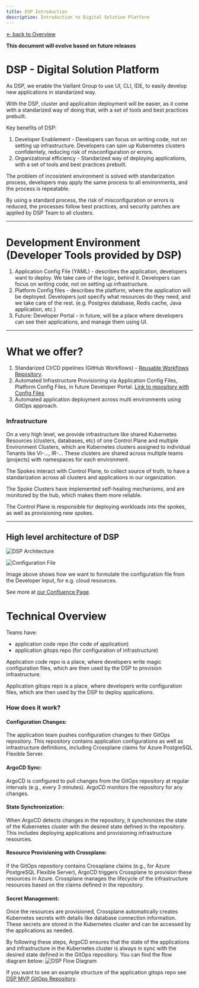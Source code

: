 ```yaml
---
title: DSP Introduction
description: Introduction to Digital Solution Platform
---
```


[&larr; back to Overview](/dsp)

**This document will evolve based on future releases**

# DSP - Digital Solution Platform

As DSP, we enable the Vaillant Group to use UI, CLI, IDE,
to easily develop new applications in standarized way.

With the DSP, cluster and application deployment will be easier,
as it come with a standarized way of doing that,
with a set of tools and best practices prebuilt.

Key benefits of DSP:
1. Developer Enablement - Developers can focus on writing code, not on setting up infrastructure. Developers can spin up Kubernetes clusters confidentely, reducing risk of misconfiguration or errors.
2. Organizational efficiency - Standarized way of deploying applications, with a set of tools and best practices prebuilt.

The problem of incosistent environment is solved with standarization process,
developers may apply the same process to all environments,
and the process is repeatable.

By using a standard process,
the risk of misconfiguration or errors is reduced,
the processes follow best practices,
and security patches are applied by DSP Team to all clusters.

---

# Development Environment (Developer Tools provided by DSP)
1. Application Config File (YAML) - describes the application, developers want to deploy. We take care of the logic, behind it. Developers can focus on writing code, not on setting up infrastructure.
2. Platform Config files - describes the platform, where the application will be deployed. Developers just specify what resources do they need, and we take care of the rest. (e.g. Postgres database, Redis cache, Java application, etc.)
3. Future: Developer Portal - in future, will be a place where developers can see their applications, and manage them using UI.

---

# What we offer?
1. Standarized CI/CD pipelines (GitHub Workflows) - [Reusable Workflows Repository](https://github.com/Digital-Solutions-Foundation/reusable-workflows).
2. Automated Infrastructure Provisioning via Application Config Files, Platform Config Files, in future Developer Portal. [Link to repository with Config Files](https://github.com/Digital-Solution-Platform/gitops-digital-solution-platform)
3. Automated application deployment across multi environments using GitOps approach.

### Infrastructure

On a very high level,
we provide infrastructure like shared Kubernetes Resources (clusters, databases, etc) of one Control Plane and multiple Environment Clusters,
which are Kubernetes clusters assigned to individual Tenants like VI-..., IR-...
These clusters are shared across multiple teams (projects) with namespaces for each environment.

The Spokes interact with Control Plane,
to collect source of truth,
to have a standarization across all clusters and applications in our organization.

The Spoke Clusters have implemented self-healing mechanisms,
and are monitored by the hub,
which makes them more reliable.

The Control Plane is responsible for deploying workloads into the spokes,
as well as provisioning new spokes.

---

## High level architecture of DSP

![DSP Architecture](./images/dsp-architecture.png)

![Configuration File](./images/configuration-file.png)

Image above shows how we want to formulate the configuration file from the Developer input, for e.g. cloud resources.

See more at [our Confluence Page](https://groupspace.vaillant-group.com/display/VIXP/Digital+Solution+Platform+Architecture).

# Technical Overview

Teams have:
- application code repo (for code of application)
- application gitops repo (for configuration of infrastructure)

Application code repo is a place,
where developers write magic configuration files,
which are then used by the DSP to provision infrastructure.

Application gitops repo is a place,
where developers write configuration files,
which are then used by the DSP to deploy applications.

### How does it work?

#### Configuration Changes:
The application team pushes configuration changes to their GitOps repository. 
This repository contains application configurations as well as infrastructure definitions, 
including Crossplane claims for Azure PostgreSQL Flexible Server.

#### ArgoCD Sync:
ArgoCD is configured to pull changes from the GitOps repository at regular intervals (e.g., every 3 minutes).
ArgoCD monitors the repository for any changes.

#### State Synchronization:
When ArgoCD detects changes in the repository, it synchronizes the state of the Kubernetes cluster with the desired state defined in the repository.
This includes deploying applications and provisioning infrastructure resources.

#### Resource Provisioning with Crossplane:
If the GitOps repository contains Crossplane claims (e.g., for Azure PostgreSQL Flexible Server), ArgoCD triggers Crossplane to provision these resources in Azure.
Crossplane manages the lifecycle of the infrastructure resources based on the claims defined in the repository.

#### Secret Management:
Once the resources are provisioned, Crossplane automatically creates Kubernetes secrets with details like database connection information.
These secrets are stored in the Kubernetes cluster and can be accessed by the applications as needed.

By following these steps, ArgoCD ensures that the state of the applications and infrastructure in the Kubernetes cluster is always in sync with the desired state defined in the GitOps repository.
You can find the flow diagram below:
![DSP Flow Diagram](./images/dsp-flow.png)

If you want to see an example structure of the application gitops repo see
[DSP MVP GitOps Repository](https://github.com/Digital-Solution-Platform/gitops-digital-solution-platform).
